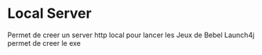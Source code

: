 # Local Server
Permet de creer un server http local pour lancer les Jeux de Bebel
Launch4j permet de creer le exe